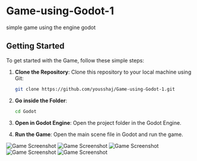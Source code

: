 # Game-using-Godot-1
simple game using the engine godot

## Getting Started

To get started with the Game, follow these simple steps:

1. **Clone the Repository**: 
   Clone this repository to your local machine using Git:

   ```bash
   git clone https://github.com/yousshaj/Game-using-Godot-1.git
2. **Go inside the Folder**: 
   ```bash
   cd Godot
3. **Open in Godot Engine**:
    Open the project folder in the Godot Engine.

4. **Run the Game**:
    Open the main scene file in Godot and run the game.


![Game Screenshot](/ScreenShots/1.png)
![Game Screenshot](/ScreenShots/2.png)
![Game Screenshot](/ScreenShots/3.png)
![Game Screenshot](/ScreenShots/4.png)
![Game Screenshot](/ScreenShots/5.png)
